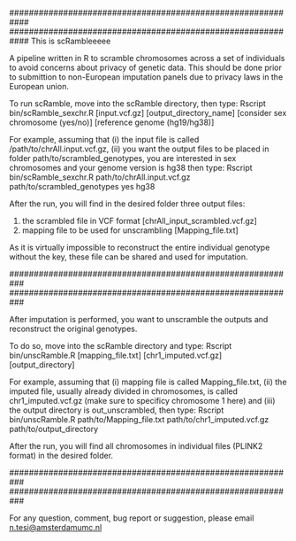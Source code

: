 ############################################################
############################################################
This is scRambleeeee

A pipeline written in R to scramble chromosomes across a set of individuals to avoid concerns about privacy of genetic data.
This should be done prior to submittion to non-European imputation panels due to privacy laws in the European union.

To run scRamble, move into the scRamble directory, then type:
Rscript bin/scRamble_sexchr.R [input.vcf.gz] [output_directory_name] [consider sex chromosome (yes/no)] [reference genome (hg19/hg38)]

For example, assuming that (i) the input file is called /path/to/chrAll.input.vcf.gz, (ii) you want the output files to 
be placed in folder path/to/scrambled_genotypes, you are interested in sex chromosomes and your genome version is hg38 then type:
Rscript bin/scRamble_sexchr.R path/to/chrAll.input.vcf.gz path/to/scrambled_genotypes yes hg38

After the run, you will find in the desired folder three output files:
1. the scrambled file in VCF format [chrAll_input_scrambled.vcf.gz]
2. mapping file to be used for unscrambling [Mapping_file.txt]

As it is virtually impossible to reconstruct the entire individual genotype without the key, these file can be shared and used for imputation.

###########################################################
###########################################################

After imputation is performed, you want to unscramble the outputs and reconstruct the original genotypes.

To do so, move into the scRamble directory and type:
Rscript bin/unscRamble.R [mapping_file.txt] [chr1_imputed.vcf.gz] [output_directory]

For example, assuming that (i) mapping file is called Mapping_file.txt, (ii) the imputed file, usually already divided in chromosomes, 
is called chr1_imputed.vcf.gz (make sure to specificy chromosome 1 here) and (iii) the output directory is out_unscrambled, then type:
Rscript bin/unscRamble.R path/to/Mapping_file.txt path/to/chr1_imputed.vcf.gz path/to/output_directory

After the run, you will find all chromosomes in individual files (PLINK2 format) in the desired folder.

###########################################################
###########################################################

For any question, comment, bug report or suggestion, please email n.tesi@amsterdamumc.nl

